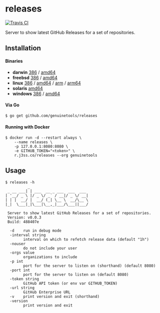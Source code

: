 # releases

[![Travis CI](https://travis-ci.org/genuinetools/releases.svg?branch=master)](https://travis-ci.org/genuinetools/releases)

Server to show latest GitHub Releases for a set of repositories.

## Installation

#### Binaries

- **darwin** [386](https://github.com/genuinetools/releases/releases/download/v0.0.3/releases-darwin-386) / [amd64](https://github.com/genuinetools/releases/releases/download/v0.0.3/releases-darwin-amd64)
- **freebsd** [386](https://github.com/genuinetools/releases/releases/download/v0.0.3/releases-freebsd-386) / [amd64](https://github.com/genuinetools/releases/releases/download/v0.0.3/releases-freebsd-amd64)
- **linux** [386](https://github.com/genuinetools/releases/releases/download/v0.0.3/releases-linux-386) / [amd64](https://github.com/genuinetools/releases/releases/download/v0.0.3/releases-linux-amd64) / [arm](https://github.com/genuinetools/releases/releases/download/v0.0.3/releases-linux-arm) / [arm64](https://github.com/genuinetools/releases/releases/download/v0.0.3/releases-linux-arm64)
- **solaris** [amd64](https://github.com/genuinetools/releases/releases/download/v0.0.3/releases-solaris-amd64)
- **windows** [386](https://github.com/genuinetools/releases/releases/download/v0.0.3/releases-windows-386) / [amd64](https://github.com/genuinetools/releases/releases/download/v0.0.3/releases-windows-amd64)

#### Via Go

```bash
$ go get github.com/genuinetools/releases
```

#### Running with Docker

```console
$ docker run -d --restart always \
    --name releases \
    -p 127.0.0.1:8080:8080 \
    -e GITHUB_TOKEN="<token>" \
    r.j3ss.co/releases --org genuinetools
```

## Usage

```console
$ releases -h
          _
 _ __ ___| | ___  __ _ ___  ___  ___
| '__/ _ \ |/ _ \/ _` / __|/ _ \/ __|
| | |  __/ |  __/ (_| \__ \  __/\__ \
|_|  \___|_|\___|\__,_|___/\___||___/

 Server to show latest GitHub Releases for a set of repositories.
 Version: v0.0.3
 Build: 488407e

  -d    run in debug mode
  -interval string
        interval on which to refetch release data (default "1h")
  -nouser
        do not include your user
  -orgs value
        organizations to include
  -p int
        port for the server to listen on (shorthand) (default 8080)
  -port int
        port for the server to listen on (default 8080)
  -token string
        GitHub API token (or env var GITHUB_TOKEN)
  -url string
        GitHub Enterprise URL
  -v    print version and exit (shorthand)
  -version
        print version and exit
```
